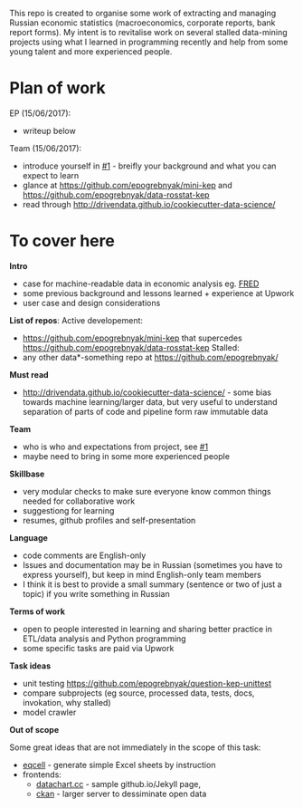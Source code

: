 This repo is created to organise some work of extracting and managing Russian economic statistics (macroeconomics, corporate reports, bank report forms). My intent is to revitalise work on several stalled data-mining projects using what I learned in programming recently and help from some young talent and more experienced people. 

Plan of work
============

EP (15/06/2017): 
- writeup below

Team (15/06/2017):
- introduce yourself in [#1](https://github.com/epogrebnyak/data-team-ru-stat/issues/1) - breifly your background and what you can expect to learn
- glance at <https://github.com/epogrebnyak/mini-kep> and <https://github.com/epogrebnyak/data-rosstat-kep> 
- read through <http://drivendata.github.io/cookiecutter-data-science/> 

To cover here
=============

**Intro**
- case for machine-readable data in economic analysis eg. [FRED](https://fred.stlouisfed.org/series/CPIAUCSL)
- some previous background and lessons learned + experience at Upwork
- user case and design considerations  

**List of repos**:
Active developement:
- <https://github.com/epogrebnyak/mini-kep> that supercedes <https://github.com/epogrebnyak/data-rosstat-kep>
Stalled:
- any other data\*-something repo at <https://github.com/epogrebnyak/>

**Must read**
- <http://drivendata.github.io/cookiecutter-data-science/> - some bias towards machine learning/larger data, but very useful 
to understand separation of parts of code and pipeline form raw immutable data

**Team**
- who is who and expectations from project, see [#1](https://github.com/epogrebnyak/data-team-ru-stat/issues/1) 
- maybe need to bring in some more experienced people

**Skillbase**
- very modular checks to make sure everyone know common things needed for collaborative work 
- suggestiong for learning
- resumes, github profiles and self-presentation 

**Language**
- code comments are English-only
- Issues and documentation may be in Russian (sometimes you have to express yourself), 
  but keep in mind English-only team members
- I think it is best to provide a small summary (sentence or two of just a topic) if you write something in Russian

**Terms of work**
- open to people interested in learning and sharing better practice in ETL/data analysis and Python programming
- some specific tasks are paid via Upwork

**Task ideas**
- unit testing <https://github.com/epogrebnyak/question-kep-unittest>
- compare subprojects (eg source, processed data, tests, docs, invokation, why stalled)
- model crawler

**Out of scope**

Some great ideas that are not immediately in the scope of this task:
- [eqcell](https://github.com/epogrebnyak/make-xls-eqcell) - generate simple Excel sheets by instruction
- frontends:
  - [datachart.cc](http://datachart.cc) - sample github.io/Jekyll page, 
  - [ckan](https://ckan.org/) - larger server to dessiminate open data
